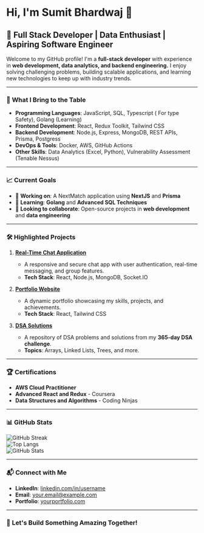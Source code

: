 # Hi, I'm Sumit Bhardwaj 👋  

## 🌟 Full Stack Developer | Data Enthusiast | Aspiring Software Engineer  

Welcome to my GitHub profile! I'm a **full-stack developer** with experience in **web development, data analytics, and backend engineering.** I enjoy solving challenging problems, building scalable applications, and learning new technologies to keep up with industry trends.

---

### 🚀 **What I Bring to the Table**
- **Programming Languages**: JavaScript, SQL, Typescript ( For type Safety), Golang (Learning)
- **Frontend Development**: React, Redux Toolkit, Tailwind CSS
- **Backend Development**: Node.js, Express, MongoDB, REST APIs, Prisma, Postgress
- **DevOps & Tools**: Docker, AWS, GitHub Actions
- **Other Skills**: Data Analytics (Excel, Python), Vulnerability Assessment (Tenable Nessus)

---

### 📈 **Current Goals**
- 🔭 **Working on**: A NextMatch application using **NextJS** and **Prisma**  
- 🌱 **Learning**: **Golang** and **Advanced SQL Techniques**  
- 👯 **Looking to collaborate**: Open-source projects in **web development** and **data engineering**

---

### 🛠️ **Highlighted Projects**
1. **[Real-Time Chat Application](https://github.com/username/chat-app)**  
   - A responsive and secure chat app with user authentication, real-time messaging, and group features.  
   - **Tech Stack**: React, Node.js, MongoDB, Socket.IO  

2. **[Portfolio Website](https://github.com/username/portfolio)**  
   - A dynamic portfolio showcasing my skills, projects, and achievements.  
   - **Tech Stack**: React, Tailwind CSS  

3. **[DSA Solutions](https://github.com/username/dsa-challenges)**  
   - A repository of DSA problems and solutions from my **365-day DSA challenge**.  
   - **Topics**: Arrays, Linked Lists, Trees, and more.  

---

### 🏆 **Certifications**
- **AWS Cloud Practitioner**  
- **Advanced React and Redux** - Coursera  
- **Data Structures and Algorithms** - Coding Ninjas  

---

### 📊 **GitHub Stats**
![GitHub Streak](https://github-readme-streak-stats.herokuapp.com/?user=username&theme=dark&hide_border=true)  
![Top Langs](https://github-readme-stats.vercel.app/api/top-langs/?username=username&layout=compact&theme=dark&hide_border=true)  
![GitHub Stats](https://github-readme-stats.vercel.app/api?username=username&show_icons=true&theme=dark&hide_border=true)

---

### 📬 **Connect with Me**
- **LinkedIn**: [linkedin.com/in/username](https://linkedin.com/in/username)  
- **Email**: [your.email@example.com](mailto:your.email@example.com)  
- **Portfolio**: [yourportfolio.com](https://yourportfolio.com)

---

### 🤝 **Let's Build Something Amazing Together!**
